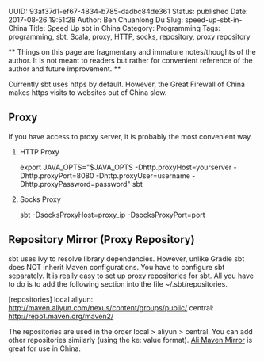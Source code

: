 UUID: 93af37d1-ef67-4834-b785-dadbc84de361
Status: published
Date: 2017-08-26 19:51:28
Author: Ben Chuanlong Du
Slug: speed-up-sbt-in-China
Title: Speed Up sbt in China
Category: Programming
Tags: programming, sbt, Scala, proxy, HTTP, socks, repository, proxy repository

**
Things on this page are
fragmentary and immature notes/thoughts of the author.
It is not meant to readers
but rather for convenient reference of the author and future improvement.
**

Currently sbt uses https by default. 
However, the Great Firewall of China makes https visits to websites out of China slow. 

## Proxy

If you have access to proxy server, 
it is probably the most convenient way. 

1.  HTTP Proxy

    export JAVA_OPTS="$JAVA_OPTS -Dhttp.proxyHost=yourserver -Dhttp.proxyPort=8080 -Dhttp.proxyUser=username -Dhttp.proxyPassword=password"
    sbt 

2. Socks Proxy 

    sbt -DsocksProxyHost=proxy_ip -DsocksProxyPort=port 

## Repository Mirror (Proxy Repository)

sbt uses Ivy to resolve library dependencies. 
However, unlike Gradle sbt does NOT inherit Maven configurations. 
You have to configure sbt separately. 
It is really easy to set up proxy repositories for sbt. 
All you have to do is to add the following section into the file 
~/.sbt/repositories.

[repositories]
    local
    aliyun: http://maven.aliyun.com/nexus/content/groups/public/
    central: http://repo1.maven.org/maven2/

The repositories are used in the order local > aliyun > central. 
You can add other repositories similarly (using the ke: value format). 
[Ali Maven Mirror](http://maven.aliyun.com/nexus/#welcome) is great for use in China.


